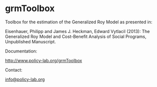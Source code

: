 grmToolbox
===================

Toolbox for the estimation of the Generalized Roy Model as presented in:

Eisenhauer, Philipp and James J. Heckman, Edward Vytlacil (2013): The Generalized Roy Model and Cost-Benefit Analysis of Social Programs, Unpublished Manuscript. 

Documentation:

http://www.policy-lab.org/grmToolbox

Contact:

info@policy-lab.org


